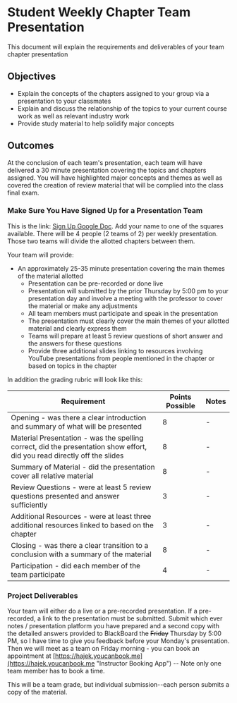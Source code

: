 # Student Weekly Chapter Team Presentation

This document will explain the requirements and deliverables of your team chapter presentation

## Objectives

* Explain the concepts of the chapters assigned to your group via a presentation to your classmates
* Explain and discuss the relationship of the topics to your current course work as well as relevant industry work
* Provide study material to help solidify major concepts

## Outcomes

At the conclusion of each team's presentation, each team will have delivered a 30 minute presentation covering the topics and chapters assigned.  You will have highlighted major concepts and themes as well as covered the creation of review material that will be complied into the class final exam.

### Make Sure You Have Signed Up for a Presentation Team

This is the link: [Sign Up Google Doc](https://docs.google.com/spreadsheets/d/1Qv3kbjniDiEYbqpWJVCoySTo0Wj3PBs35ObSd6Gsd1Q/edit?usp=sharing "Link to sign up for team presentation"). Add your name to one of the squares available. There will be 4 people (2 teams of 2) per weekly presentation.  Those two teams will divide the allotted chapters between them.

Your team will provide:

* An approximately 25-35 minute presentation covering the main themes of the material allotted
  * Presentation can be pre-recorded or done live
  * Presentation will submitted by the prior Thursday by 5:00 pm to your presentation day and involve a meeting with the professor to cover the material or make any adjustments
  * All team members must participate and speak in the presentation
  * The presentation must clearly cover the main themes of your allotted material and clearly express them
  * Teams will prepare at least 5 review questions of short answer and the answers for these questions
  * Provide three additional slides linking to resources involving YouTube presentations from people mentioned in the chapter or based on topics in the chapter

In addition the grading rubric will look like this:

Requirement | Points Possible | Notes |
----------|------|------
Opening - was there a clear introduction and summary of what will be presented | 8 | -
Material Presentation - was the spelling correct, did the presentation show effort, did you read directly off the slides | 8 | -
Summary of Material - did the presentation cover all relative material | 8 | -
Review Questions - were at least 5 review questions presented and answer sufficiently | 3 | -
Additional Resources - were at least three additional resources linked to based on the chapter | 3 | -
Closing - was there a clear transition to a conclusion with a summary of the material | 8 | -
Participation - did each member of the team participate | 4 | -

### Project Deliverables

Your team will either do a live or a pre-recorded presentation.  If a pre-recorded, a link to the presentation must be submitted.  Submit which ever notes / presentation platform you have prepared and a second copy with the detailed answers provided to BlackBoard the ~~Friday~~ Thursday by 5:00 PM, so I have time to give you feedback before your Monday's presentation. Then we will meet as a team on Friday morning - you can book an appointment at [https://hajek.youcanbook.me](https://hajek.youcanbook.me "Instructor Booking App") -- Note only one team member has to book a time.

This will be a team grade, but individual submission--each person submits a copy of the material.
